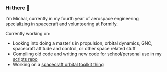 ### Hi there 👋

I'm Michal, currently in my fourth year of aerospace engineering specializing in spacecraft and volunteering at [Formify](https://www.formify.ca/).

Currently working on: 
- Looking into doing a master's in propulsion, orbital dynamics, GNC, spacecraft attitude and control, or other space related stuff
- Compiling old code and writing new code for school/personal use in my [scripts repo](https://github.com/MichaszJ/scripts)
- Working on a [spacecraft orbital toolkit thing](https://github.com/MichaszJ/orbit-tool)
